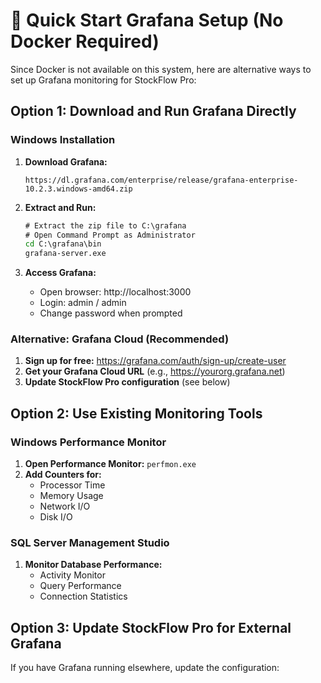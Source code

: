 # 🚀 Quick Start Grafana Setup (No Docker Required)

Since Docker is not available on this system, here are alternative ways to set up Grafana monitoring for StockFlow Pro:

## Option 1: Download and Run Grafana Directly

### Windows Installation
1. **Download Grafana:**
   ```
   https://dl.grafana.com/enterprise/release/grafana-enterprise-10.2.3.windows-amd64.zip
   ```

2. **Extract and Run:**
   ```cmd
   # Extract the zip file to C:\grafana
   # Open Command Prompt as Administrator
   cd C:\grafana\bin
   grafana-server.exe
   ```

3. **Access Grafana:**
   - Open browser: http://localhost:3000
   - Login: admin / admin
   - Change password when prompted

### Alternative: Grafana Cloud (Recommended)
1. **Sign up for free:** https://grafana.com/auth/sign-up/create-user
2. **Get your Grafana Cloud URL** (e.g., https://yourorg.grafana.net)
3. **Update StockFlow Pro configuration** (see below)

## Option 2: Use Existing Monitoring Tools

### Windows Performance Monitor
1. **Open Performance Monitor:** `perfmon.exe`
2. **Add Counters for:**
   - Processor Time
   - Memory Usage
   - Network I/O
   - Disk I/O

### SQL Server Management Studio
1. **Monitor Database Performance:**
   - Activity Monitor
   - Query Performance
   - Connection Statistics

## Option 3: Update StockFlow Pro for External Grafana

If you have Grafana running elsewhere, update the configuration: